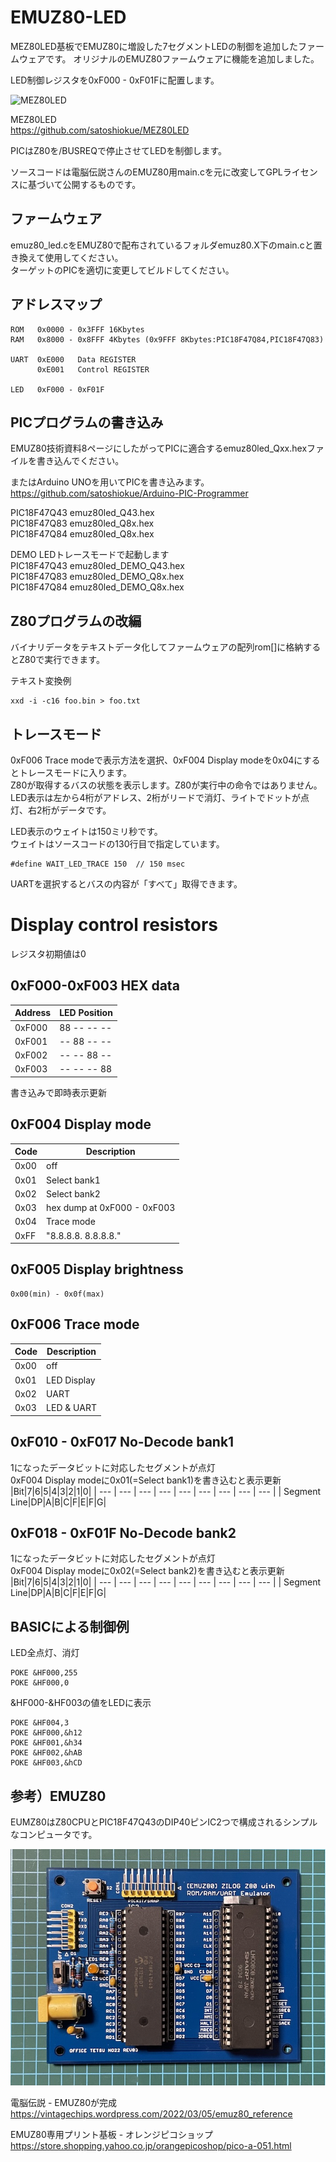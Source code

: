# EMUZ80-LED
MEZ80LED基板でEMUZ80に増設した7セグメントLEDの制御を追加したファームウェアです。
オリジナルのEMUZ80ファームウェアに機能を追加しました。

LED制御レジスタを0xF000 - 0xF01Fに配置します。

![MEZ80LED](https://github.com/satoshiokue/EMUZ80-LED/blob/main/MEZ80LED.jpeg)

MEZ80LED  
https://github.com/satoshiokue/MEZ80LED

PICはZ80を/BUSREQで停止させてLEDを制御します。  

ソースコードは電脳伝説さんのEMUZ80用main.cを元に改変してGPLライセンスに基づいて公開するものです。

## ファームウェア
emuz80_led.cをEMUZ80で配布されているフォルダemuz80.X下のmain.cと置き換えて使用してください。  
ターゲットのPICを適切に変更してビルドしてください。  


## アドレスマップ
```
ROM   0x0000 - 0x3FFF 16Kbytes
RAM   0x8000 - 0x8FFF 4Kbytes (0x9FFF 8Kbytes:PIC18F47Q84,PIC18F47Q83)

UART  0xE000   Data REGISTER
      0xE001   Control REGISTER

LED   0xF000 - 0xF01F
```

## PICプログラムの書き込み
EMUZ80技術資料8ページにしたがってPICに適合するemuz80led_Qxx.hexファイルを書き込んでください。  

またはArduino UNOを用いてPICを書き込みます。  
https://github.com/satoshiokue/Arduino-PIC-Programmer

PIC18F47Q43 emuz80led_Q43.hex  
PIC18F47Q83 emuz80led_Q8x.hex  
PIC18F47Q84 emuz80led_Q8x.hex  

DEMO LEDトレースモードで起動します  
PIC18F47Q43 emuz80led_DEMO_Q43.hex  
PIC18F47Q83 emuz80led_DEMO_Q8x.hex  
PIC18F47Q84 emuz80led_DEMO_Q8x.hex  

## Z80プログラムの改編
バイナリデータをテキストデータ化してファームウェアの配列rom[]に格納するとZ80で実行できます。

テキスト変換例
```
xxd -i -c16 foo.bin > foo.txt
```

## トレースモード
0xF006 Trace modeで表示方法を選択、0xF004 Display modeを0x04にするとトレースモードに入ります。  
Z80が取得するバスの状態を表示します。Z80が実行中の命令ではありません。  
LED表示は左から4桁がアドレス、2桁がリードで消灯、ライトでドットが点灯、右2桁がデータです。  

LED表示のウェイトは150ミリ秒です。  
ウェイトはソースコードの130行目で指定しています。  
```
#define WAIT_LED_TRACE 150	// 150 msec
```

UARTを選択するとバスの内容が「すべて」取得できます。  
# Display control resistors
レジスタ初期値は0

## 0xF000-0xF003 HEX data

|Address|LED Position|
| --- | --- |
|0xF000|88 -- -- --|
|0xF001|-- 88 -- --|
|0xF002|-- -- 88 --|
|0xF003|-- -- -- 88|

書き込みで即時表示更新

## 0xF004 Display mode

|Code|Description|
| --- | --- |
|0x00| off  
|0x01| Select bank1  
|0x02| Select bank2  
|0x03| hex dump at 0xF000 - 0xF003  
|0x04| Trace mode  
|0xFF| "8.8.8.8. 8.8.8.8."  

## 0xF005 Display brightness
```
0x00(min) - 0x0f(max)  
```

## 0xF006 Trace mode

|Code|Description|
| --- | --- |
|0x00| off  
|0x01| LED Display  
|0x02| UART  
|0x03| LED & UART  

## 0xF010 - 0xF017 No-Decode bank1
1になったデータビットに対応したセグメントが点灯  
0xF004 Display modeに0x01(=Select bank1)を書き込むと表示更新
|Bit|7|6|5|4|3|2|1|0|
| --- | --- | --- | --- | --- | --- | --- | --- | --- |
| Segment Line|DP|A|B|C|F|E|F|G|
## 0xF018 - 0xF01F No-Decode bank2
1になったデータビットに対応したセグメントが点灯  
0xF004 Display modeに0x02(=Select bank2)を書き込むと表示更新
|Bit|7|6|5|4|3|2|1|0|
| --- | --- | --- | --- | --- | --- | --- | --- | --- |
| Segment Line|DP|A|B|C|F|E|F|G|

## BASICによる制御例

LED全点灯、消灯
```
POKE &HF000,255
POKE &HF000,0
```

&HF000-&HF003の値をLEDに表示
```
POKE &HF004,3
POKE &HF000,&h12
POKE &HF001,&h34
POKE &HF002,&hAB
POKE &HF003,&hCD
```

## 参考）EMUZ80
EUMZ80はZ80CPUとPIC18F47Q43のDIP40ピンIC2つで構成されるシンプルなコンピュータです。

![EMUZ80](https://github.com/satoshiokue/EMUZ80-6502/blob/main/imgs/IMG_Z80.jpeg)

電脳伝説 - EMUZ80が完成  
https://vintagechips.wordpress.com/2022/03/05/emuz80_reference  

EMUZ80専用プリント基板 - オレンジピコショップ  
https://store.shopping.yahoo.co.jp/orangepicoshop/pico-a-051.html
